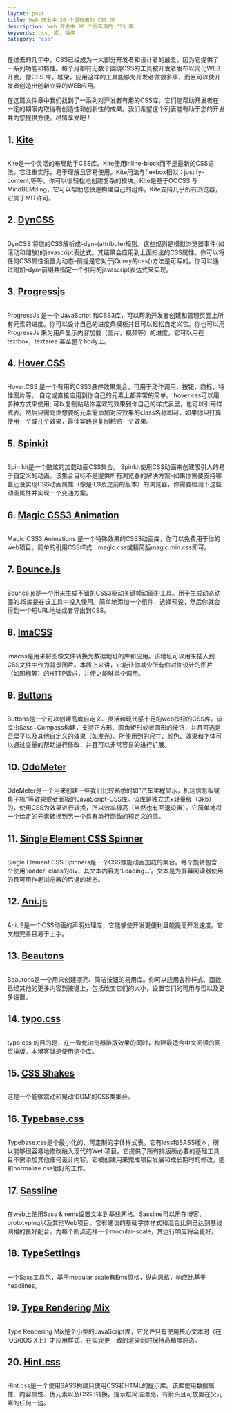 ```yaml
---
layout: post
title: Web 开发中 20 个很有用的 CSS 库
description: Web 开发中 20 个很有用的 CSS 库
keywords: css, 库, 插件
category: "css"
---
```


在过去的几年中，CSS已经成为一大部分开发者和设计者的最爱，因为它提供了一系列功能和特性。每个月都有无数个围绕CSS的工具被开发者发布以简化WEB开发。像CSS 库，框架，应用这样的工具能够为开发者做很多事，而且可以使开发者创造出创新立异的WEB应用。

在这篇文件章中我们找到了一系列对开发者有用的CSS库，它们能帮助开发者在一定的期限内取得有创造性和创新性的成果。我们希望这个列表能有助于您的开发并为您提供方便。尽情享受吧！

## 1. [Kite](http://hiloki.github.io/kitecss/)

<img src="/static/images/img/css-library-kite.jpg" alt="">

Kite是一个灵活的布局助手CSS库。Kite使用inline-block而不是最新的CSS语法。它注重实际，易于理解且容易使用。Kite用法与flexbox相似：justify-content,等等。你可以很轻松地创建复杂的模块。Kite是基于OOCSS 与 MindBEMding，它可以帮助您快速构建自己的组件。Kite支持几乎所有浏览器，它属于MIT许可。

<!-- more -->

## 2. [DynCSS](http://www.vittoriozaccaria.net/dyn-css/#what-is-it)

<img src="/static/images/img/css-library-dyncss.jpg" alt="">

DynCSS 将您的CSS解析成-dyn-(attribute)规则。这些规则是模拟浏览器事件(如滚动和缩放)的javascript表达式。其结果会应用到上面指出的CSS属性。你可以将任何CSS属性设置为动态–前提是它对于jQuery的css()方法是可写的。你可以通过附加-dyn-前缀并指定一个引用的javascript表达式来实现。


## 3. [Progressjs](http://usablica.github.io/progress.js/)

<img src="/static/images/img/css-library-progressjs.jpg" alt="">

ProgressJs 是一个 JavaScript 和CSS3库，可以帮助开发者创建和管理页面上所有元素的进度。你可以设计自己的进度条模板并且可以轻松自定义它。你也可以用ProgressJs 来为用户显示内容加载（图片，视频等）的进度。它可以用在textbox，textarea 甚至整个body上。


## 4. [Hover.CSS](http://ianlunn.github.io/Hover/)

<img src="/static/images/img/css-library-hovercss.jpg" alt="">

Hover.CSS 是一个有用的CSS3悬停效果集合，可用于动作调用，按钮，商标，特性图片等。 自定或直接应用到你自己的元素上都非常的简单。 hover.css可以用多种方式来使用; 可以复制粘贴你喜欢的效果到你自己的样式表里，也可以引用样式表。然后只需向你想要的元素需添加对应效果的class名称即可。如果你只打算使用一个或几个效果，最佳实践是复制粘贴一个效果。


## 5. [Spinkit](http://tobiasahlin.com/spinkit/)

<img src="/static/images/img/css-library-spinkit.jpg" alt="">

Spin kit是一个酷炫的加载动画CSS集合。 Spinkit使用CSS动画来创建吸引人的易于自定义的动画。该集合目标不是提供所有浏览器的解决方案–如果你需要支持哪些还没实现CSS动画属性（像是IE9及之前的版本）的浏览器，你需要检测下这些动画属性并实现一个变通方案。


## 6. [Magic CSS3 Animation](http://www.minimamente.com/example/magic_animations/)

<img src="/static/images/img/css-library-magic-css3.jpg" alt="">

Magic CSS3 Animations 是一个特殊效果的CSS3动画库，你可以免费用于你的web项目。简单的引用CSS样式：magic.css或精简版magic.min.css即可。


## 7. [Bounce.js](http://bouncejs.com/)

<img src="/static/images/img/css-library-bouncejs.jpg" alt="">

Bounce.js是一个用来生成不错的CSS3驱动关键帧动画的工具。用于生成动态动画的JS库是在该工具中投入使用。简单地添加一个组件，选择预设，然后你就会得到一个短URL地址或者导出到CSS。

## 8. [ImaCSS](https://github.com/akoenig/imacss)

<img src="/static/images/img/css-library-imacss.jpg" alt="">

Imacss是用来将图像文件转换为数据地址的库和应用。该地址可以用来插入到CSS文件中作为背景图片。本质上来讲，它能让你减少所有你对你设计的图片（如图标等）的HTTP请求，并使之能够单个调用。

## 9. [Buttons](http://alexwolfe.github.io/Buttons/)

<img src="/static/images/img/css-library-buttons.jpg" alt="">

Buttons是一个可以创建高度自定义、灵活和现代感十足的web按钮的CSS库。该库由Sass+Compass构建，支持正方形、圆角矩形或者圆形的按钮，并且可选是否扁平以及其他自定义的效果（如发光）。所使用到的尺寸、颜色、效果和字体可以通过变量的帮助进行修改，并且可以非常容易的进行扩展。

## 10. [OdoMeter](http://github.hubspot.com/odometer/docs/welcome/)

<img src="/static/images/img/css-library-odometer.jpg" alt="">

OdeMeter是一个用来创建一些我们比较熟悉的如“汽车里程显示，机场信息板或角子机”等效果或者面板的JavaScript-CSS库。该库是独立式+轻量级（3kb）的，使用CSS为效果进行转换，所以效率极高（当然也有回退设置）。它简单地将一个给定的元素转换到另一个具有单行函数的预定义的值。

## 11. [Single Element CSS Spinner](http://projects.lukehaas.me/css-loaders/)

<img src="/static/images/img/css-library-single-element-css-spinner.jpg" alt="">


Single Element CSS Spinners是一个CSS螺旋动画加载的集合。每个旋转包含一个使用‘loader’ class的div，其文本内容为‘Loading…’。文本是为屏幕阅读器使用的且可用作老浏览器的后退的状态。

## 12. [Ani.js](http://anijs.github.io/)

<img src="/static/images/img/css-library-anijs.jpg" alt="">


AniJS是一个CSS动画的声明处理库，它能够使开发更便利且能提高开发速度。它文档完善且易于上手。

## 13. [Beautons](http://csswizardry.com/beautons/)

<img src="/static/images/img/css-library-beautons.jpg" alt="">

Beautons是一个用来创建漂亮、简洁按钮的易用库。你可以应用各种样式、函数已经其他的更多内容到按键上，包括改变它们的大小，设置它们的可用与否以及更多设置。

## 14. [typo.css](http://typo.sofi.sh/)

<img src="/static/images/img/css-library-typo.jpg" alt="">

typo.css 的目的是，在一致化浏览器排版效果的同时，构建最适合中文阅读的网页排版。本博客就是使用这个库。

## 15. [CSS Shakes](http://elrumordelaluz.github.io/csshake/)

<img src="/static/images/img/css-library-cssshakes.jpg" alt="">

这是一个能够震动和晃动‘DOM’的CSS类集合。

## 16. [Typebase.css](http://devinhunt.github.io/typebase.css/)

<img src="/static/images/img/css-library-typebasecss.jpg" alt="">

Typebase.css是个最小化的、可定制的字体样式表。它有less和SASS版本，所以能够很容易地修改融入现代的Web项目。它提供了所有排版所必要的基础工具且不需添加其他任何设计内容。它被创建用来完成项目发展和成长期时的修改，能和normalize.css很好的工作。

## 17. [Sassline](https://sassline.com/)

<img src="/static/images/img/css-library-sassline.jpg" alt="">

在web上使用Sass & rems设置文本到基线网格。Sassline可以用在博客、prototyping以及其他Web项目。它有建议的基础字体样式和混合比例已达到基线网格的良好配合。为每个断点选择一个modular-scale，其运行响应将会更好。

## 18. [TypeSettings](http://typesettings.io/)

<img src="/static/images/img/css-library-typesettings.jpg" alt="">

一个Sass工具包，基于modular scale有Ems风格，纵向风格，响应比基于headlines。

## 19. [Type Rendering Mix](http://typerendering.com/)

<img src="/static/images/img/css-library-type-rendering-mix.jpg" alt="">

Type Rendering Mix是个小型的JavaScript库，它允许只有使用核心文本时（在iOS和OS X上）才应用样式，在实现更一致的渲染同时保持高精度原态。

## 20. [Hint.css](http://kushagragour.in/lab/hint/)

<img src="/static/images/img/css-library-hintcss.jpg" alt="">

Hint.css是一个使用SASS构建只使用CSS和HTML的提示库。该库使用数据属性、内容属性、伪元素以及CSS3转换。提示框简洁漂亮，有箭头且可放置在父元素的任何一边。